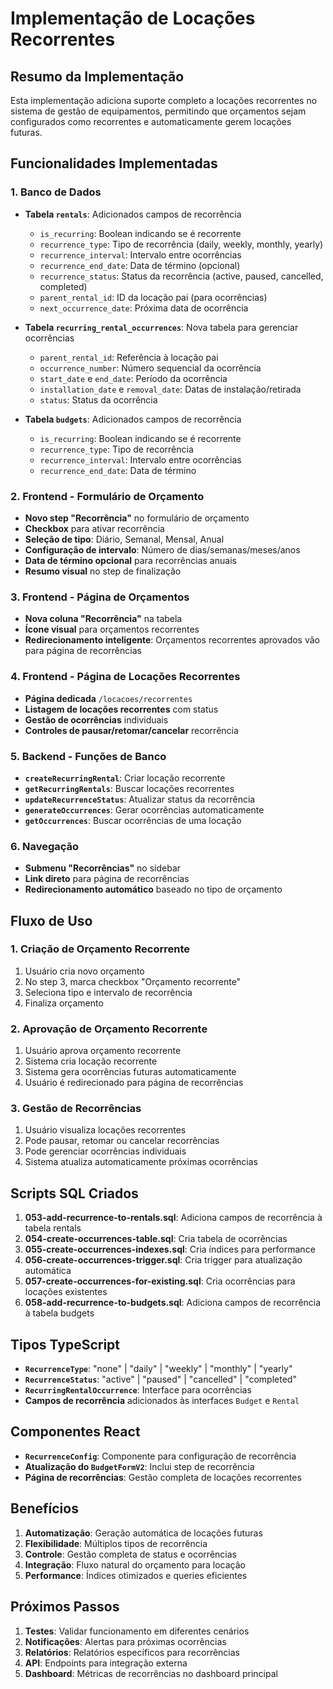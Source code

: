 # Implementação de Locações Recorrentes

## Resumo da Implementação

Esta implementação adiciona suporte completo a locações recorrentes no sistema de gestão de equipamentos, permitindo que orçamentos sejam configurados como recorrentes e automaticamente gerem locações futuras.

## Funcionalidades Implementadas

### 1. Banco de Dados
- **Tabela `rentals`**: Adicionados campos de recorrência
  - `is_recurring`: Boolean indicando se é recorrente
  - `recurrence_type`: Tipo de recorrência (daily, weekly, monthly, yearly)
  - `recurrence_interval`: Intervalo entre ocorrências
  - `recurrence_end_date`: Data de término (opcional)
  - `recurrence_status`: Status da recorrência (active, paused, cancelled, completed)
  - `parent_rental_id`: ID da locação pai (para ocorrências)
  - `next_occurrence_date`: Próxima data de ocorrência

- **Tabela `recurring_rental_occurrences`**: Nova tabela para gerenciar ocorrências
  - `parent_rental_id`: Referência à locação pai
  - `occurrence_number`: Número sequencial da ocorrência
  - `start_date` e `end_date`: Período da ocorrência
  - `installation_date` e `removal_date`: Datas de instalação/retirada
  - `status`: Status da ocorrência

- **Tabela `budgets`**: Adicionados campos de recorrência
  - `is_recurring`: Boolean indicando se é recorrente
  - `recurrence_type`: Tipo de recorrência
  - `recurrence_interval`: Intervalo entre ocorrências
  - `recurrence_end_date`: Data de término

### 2. Frontend - Formulário de Orçamento
- **Novo step "Recorrência"** no formulário de orçamento
- **Checkbox** para ativar recorrência
- **Seleção de tipo**: Diário, Semanal, Mensal, Anual
- **Configuração de intervalo**: Número de dias/semanas/meses/anos
- **Data de término opcional** para recorrências anuais
- **Resumo visual** no step de finalização

### 3. Frontend - Página de Orçamentos
- **Nova coluna "Recorrência"** na tabela
- **Ícone visual** para orçamentos recorrentes
- **Redirecionamento inteligente**: Orçamentos recorrentes aprovados vão para página de recorrências

### 4. Frontend - Página de Locações Recorrentes
- **Página dedicada** `/locacoes/recorrentes`
- **Listagem de locações recorrentes** com status
- **Gestão de ocorrências** individuais
- **Controles de pausar/retomar/cancelar** recorrência

### 5. Backend - Funções de Banco
- **`createRecurringRental`**: Criar locação recorrente
- **`getRecurringRentals`**: Buscar locações recorrentes
- **`updateRecurrenceStatus`**: Atualizar status da recorrência
- **`generateOccurrences`**: Gerar ocorrências automaticamente
- **`getOccurrences`**: Buscar ocorrências de uma locação

### 6. Navegação
- **Submenu "Recorrências"** no sidebar
- **Link direto** para página de recorrências
- **Redirecionamento automático** baseado no tipo de orçamento

## Fluxo de Uso

### 1. Criação de Orçamento Recorrente
1. Usuário cria novo orçamento
2. No step 3, marca checkbox "Orçamento recorrente"
3. Seleciona tipo e intervalo de recorrência
4. Finaliza orçamento

### 2. Aprovação de Orçamento Recorrente
1. Usuário aprova orçamento recorrente
2. Sistema cria locação recorrente
3. Sistema gera ocorrências futuras automaticamente
4. Usuário é redirecionado para página de recorrências

### 3. Gestão de Recorrências
1. Usuário visualiza locações recorrentes
2. Pode pausar, retomar ou cancelar recorrências
3. Pode gerenciar ocorrências individuais
4. Sistema atualiza automaticamente próximas ocorrências

## Scripts SQL Criados

1. **053-add-recurrence-to-rentals.sql**: Adiciona campos de recorrência à tabela rentals
2. **054-create-occurrences-table.sql**: Cria tabela de ocorrências
3. **055-create-occurrences-indexes.sql**: Cria índices para performance
4. **056-create-occurrences-trigger.sql**: Cria trigger para atualização automática
5. **057-create-occurrences-for-existing.sql**: Cria ocorrências para locações existentes
6. **058-add-recurrence-to-budgets.sql**: Adiciona campos de recorrência à tabela budgets

## Tipos TypeScript

- **`RecurrenceType`**: "none" | "daily" | "weekly" | "monthly" | "yearly"
- **`RecurrenceStatus`**: "active" | "paused" | "cancelled" | "completed"
- **`RecurringRentalOccurrence`**: Interface para ocorrências
- **Campos de recorrência** adicionados às interfaces `Budget` e `Rental`

## Componentes React

- **`RecurrenceConfig`**: Componente para configuração de recorrência
- **Atualização do `BudgetFormV2`**: Inclui step de recorrência
- **Página de recorrências**: Gestão completa de locações recorrentes

## Benefícios

1. **Automatização**: Geração automática de locações futuras
2. **Flexibilidade**: Múltiplos tipos de recorrência
3. **Controle**: Gestão completa de status e ocorrências
4. **Integração**: Fluxo natural do orçamento para locação
5. **Performance**: Índices otimizados e queries eficientes

## Próximos Passos

1. **Testes**: Validar funcionamento em diferentes cenários
2. **Notificações**: Alertas para próximas ocorrências
3. **Relatórios**: Relatórios específicos para recorrências
4. **API**: Endpoints para integração externa
5. **Dashboard**: Métricas de recorrências no dashboard principal 